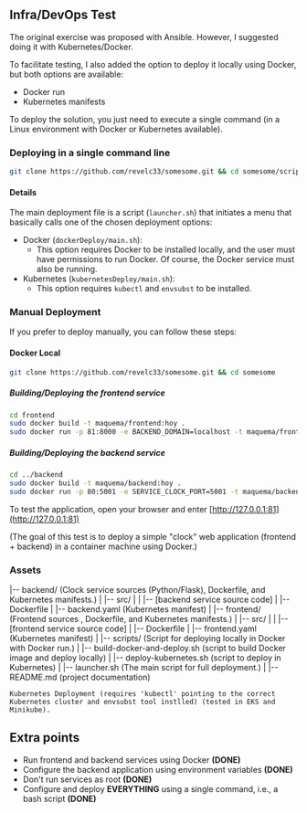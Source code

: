 ## Infra/DevOps Test

The original exercise was proposed with Ansible. However, I suggested doing it with Kubernetes/Docker.

To facilitate testing, I also added the option to deploy it locally using Docker, but both options are available:
- Docker run
- Kubernetes manifests

To deploy the solution, you just need to execute a single command (in a Linux environment with Docker or Kubernetes available).

### Deploying in a single command line

```bash
git clone https://github.com/revelc33/somesome.git && cd somesome/scripts && bash launcher.sh
```

#### Details
The main deployment file is a script (`launcher.sh`) that initiates a menu that basically calls one of the chosen deployment options:

- Docker (`dockerDeploy/main.sh`):
  - This option requires Docker to be installed locally, and the user must have permissions to run Docker. Of course, the Docker service must also be running.
- Kubernetes (`kubernetesDeploy/main.sh`):
  - This option requires `kubectl` and `envsubst` to be installed.

### Manual Deployment

If you prefer to deploy manually, you can follow these steps:

#### Docker Local

```bash
git clone https://github.com/revelc33/somesome.git && cd somesome
```

##### Building/Deploying the frontend service

```bash
cd frontend
sudo docker build -t maquema/frontend:hoy .
sudo docker run -p 81:8000 -e BACKEND_DOMAIN=localhost -t maquema/frontend:hoy &
```

##### Building/Deploying the backend service

```bash
cd ../backend
sudo docker build -t maquema/backend:hoy .
sudo docker run -p 80:5001 -e SERVICE_CLOCK_PORT=5001 -t maquema/backend:hoy &
```

To test the application, open your browser and enter [http://127.0.0.1:81](http://127.0.0.1:81)

(The goal of this test is to deploy a simple "clock" web application (frontend + backend) in a container machine using Docker.)

### Assets 

|-- backend/        (Clock service sources (Python/Flask), Dockerfile, and Kubernetes manifests.)
|   |-- src/
|   |   |-- [backend service source code]
|   |-- Dockerfile
|   |-- backend.yaml (Kubernetes manifest)
|
|-- frontend/       (Frontend sources , Dockerfile, and Kubernetes manifests.)
|   |-- src/
|   |   |-- [frontend service source code]
|   |-- Dockerfile
|   |-- frontend.yaml (Kubernetes manifest)
|
|-- scripts/        (Script for deploying locally in Docker with Docker run.)
|   |-- build-docker-and-deploy.sh (script to build Docker image and deploy locally)
|   |-- deploy-kubernetes.sh (script to deploy in Kubernetes)
|   |-- launcher.sh  (The main script for full deployment.)
|
|-- README.md (project documentation)



`Kubernetes Deployment (requires 'kubectl' pointing to the correct Kubernetes cluster and envsubst tool instlled) (tested in EKS and Minikube).`


## Extra points

- Run frontend and backend services using Docker **(DONE)**
- Configure the backend application using environment variables **(DONE)**
- Don't run services as root **(DONE)**
- Configure and deploy **EVERYTHING** using a single command, i.e., a bash script **(DONE)**